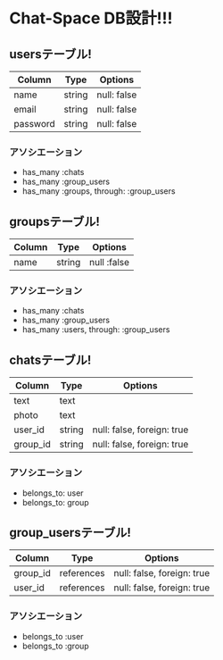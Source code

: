# Chat-Space DB設計!!!

<!-- 作成済み -->
## usersテーブル!
|Column|Type|Options|
|------|----|-------|
|name|string|null: false|
|email|string|null: false|
|password|string|null: false|
### アソシエーション
- has_many :chats
- has_many :group_users
- has_many :groups, through: :group_users


<!-- 6/7 カラム(title)を(name)カラムへ変更 -->
## groupsテーブル!
|Column|Type|Options|
|------|----|-------|
|name|string|null :false|
### アソシエーション
- has_many :chats
- has_many :group_users
- has_many :users, through: :group_users


## chatsテーブル!
|Column|Type|Options|
|------|----|-------|
|text|text||
|photo|text||
user_id|string|null: false, foreign: true|
group_id|string|null: false, foreign: true|
### アソシエーション
- belongs_to: user
- belongs_to: group


 <!-- 中間テーブル(作成中) -->
## group_usersテーブル!
|Column|Type|Options|
|------|----|-------|
|group_id|references|null: false, foreign: true|
|user_id|references|null: false, foreign: true|
### アソシエーション
- belongs_to :user
- belongs_to :group


<!-- MEMO -->
<!-- 44,45 => string型ではない。ここは外部キーであり、数字なのでintegerもしくはforeign:true(外部キー制約),references型にした方が良い。 -->
